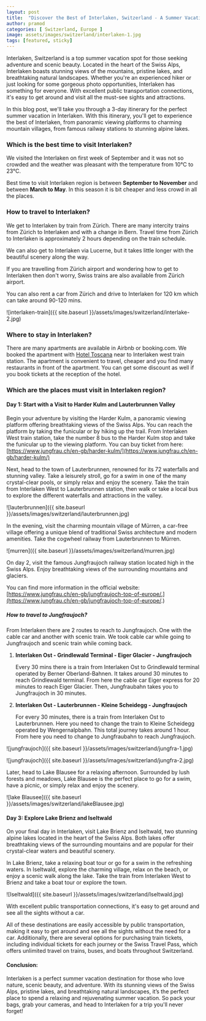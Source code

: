 ```yaml
---
layout: post
title:  "Discover the Best of Interlaken, Switzerland - A Summer Vacation Destination for Adventure and Scenic Beauty"
author: pramod
categories: [ Switzerland, Europe ]
image: assets/images/switzerland/interlaken-1.jpg
tags: [featured, sticky]
---
```

Interlaken, Switzerland is a top summer vacation spot for those seeking adventure and scenic beauty. Located in the heart of the Swiss Alps, Interlaken boasts stunning views of the mountains, pristine lakes, and breathtaking natural landscapes. Whether you're an experienced hiker or just looking for some gorgeous photo opportunities, Interlaken has something for everyone. With excellent public transportation connections, it's easy to get around and visit all the must-see sights and attractions.

In this blog post, we'll take you through a 3-day itinerary for the perfect summer vacation in Interlaken. With this itinerary, you'll get to experience the best of Interlaken, from panoramic viewing platforms to charming mountain villages, from famous railway stations to stunning alpine lakes.

### Which is the best time to visit Interlaken?

We visited the Interlaken on first week of September and it was not so crowded and the weather was pleasant with the temperature from 10°C to 23°C. 

Best time to visit Interlaken region is between **September to November** and between **March to May**. In this season it is bit cheaper and less crowd in all the places. 

### How to travel to Interlaken?

We get to Interlaken by train from Zürich. There are many intercity trains from Zürich to Interlaken and with a change in Bern. Travel time from Zürich to Interlaken is approximately 2 hours depending on the train schedule. 

We can also get to Interlaken via Lucerne, but it takes little longer with the beautiful scenery along the way.

If you are travelling from Zürich airport and wondering how to get to Interlaken then don't worry, Swiss trains are also available from Zürich airport.

You can also rent a car from Zürich and drive to Interlaken for 120 km which can take around 90-120 mins.

![interlaken-train]({{ site.baseurl }}/assets/images/switzerland/interlake-2.jpg)

### Where to stay in Interlaken?

There are many apartments are available in Airbnb or booking.com. We booked the apartment with [Hotel Toscana](https://www.hotel-toscana.ch/) near to Interlaken west train station. The  apartment is convenient to travel, cheaper and you find many restaurants in front of the apartment. You can get some discount as well if you book tickets at the reception of the hotel.

### Which are the places must visit in Interlaken region?

#### Day 1: Start with a Visit to Harder Kulm and Lauterbrunnen Valley

Begin your adventure by visiting the Harder Kulm, a panoramic viewing platform offering breathtaking views of the Swiss Alps. You can reach the platform by taking the funicular or by hiking up the trail. From Interlaken West train station, take the number 8 bus to the Harder Kulm stop and take the funicular up to the viewing platform.
You can buy ticket from here: [https://www.jungfrau.ch/en-gb/harder-kulm/](https://www.jungfrau.ch/en-gb/harder-kulm/)

Next, head to the town of Lauterbrunnen, renowned for its 72 waterfalls and stunning valley. Take a leisurely stroll, go for a swim in one of the many crystal-clear pools, or simply relax and enjoy the scenery. Take the train from Interlaken West to Lauterbrunnen station, then walk or take a local bus to explore the different waterfalls and attractions in the valley.

![lauterbrunnen]({{ site.baseurl }}/assets/images/switzerland/lauterbrunnen.jpg)

In the evening, visit the charming mountain village of Mürren, a car-free village offering a unique blend of traditional Swiss architecture and modern amenities. Take the cogwheel railway from Lauterbrunnen to Mürren.

![murren]({{ site.baseurl }}/assets/images/switzerland/murren.jpg)

On day 2, visit the famous Jungfraujoch railway station located high in the Swiss Alps. Enjoy breathtaking views of the surrounding mountains and glaciers. 

You can find more information in the official website: [https://www.jungfrau.ch/en-gb/jungfraujoch-top-of-europe/.](https://www.jungfrau.ch/en-gb/jungfraujoch-top-of-europe/.)

##### How to travel to Jungfraujoch?

From Interlaken there are 2 routes to reach to Jungfraujoch. One with the cable car and another with scenic train. We took cable car while going to Jungfraujoch and scenic train while coming back. 

1. **Interlaken Ost - Grindlewald Terminal - Eiger Glacier - Jungfraujoch**

   Every 30 mins there is a train from Interlaken Ost to Grindlewald terminal operated by Berner Oberland-Bahnen. It takes around 30 minutes to reach Grindlewald terminal. From here the cable car Eiger express for 20 minutes to reach Eiger Glacier. Then, Jungfraubahn takes you to Jungfraujoch in 30 minutes.

2. **Interlaken Ost - Lauterbrunnen - Kleine Scheidegg - Jungfraujoch**

   For every 30 minutes, there is a train from Interlaken Ost to Lauterbrunnen. Here you need to change the train to Kleine Scheidegg operated by Wengernalpbahn. This total journey takes around 1 hour. From here you need to change to Jungfraubahn to reach Jungfraujoch.

![jungfraujoch]({{ site.baseurl }}/assets/images/switzerland/jungfra-1.jpg)

![jungfraujoch]({{ site.baseurl }}/assets/images/switzerland/jungfra-2.jpg)


Later, head to Lake Blausee for a relaxing afternoon. Surrounded by lush forests and meadows, Lake Blausee is the perfect place to go for a swim, have a picnic, or simply relax and enjoy the scenery. 

![lake Blausee]({{ site.baseurl }}/assets/images/switzerland/lakeBlausee.jpg)

#### Day 3: Explore Lake Brienz and Iseltwald

On your final day in Interlaken, visit Lake Brienz and Iseltwald, two stunning alpine lakes located in the heart of the Swiss Alps. Both lakes offer breathtaking views of the surrounding mountains and are popular for their crystal-clear waters and beautiful scenery.

In Lake Brienz, take a relaxing boat tour or go for a swim in the refreshing waters. In Iseltwald, explore the charming village, relax on the beach, or enjoy a scenic walk along the lake. Take the train from Interlaken West to Brienz and take a boat tour or explore the town.

![Iseltwald]({{ site.baseurl }}/assets/images/switzerland/Iseltwald.jpg)

With excellent public transportation connections, it's easy to get around and see all the sights without a car.

All of these destinations are easily accessible by public transportation, making it easy to get around and see all the sights without the need for a car. Additionally, there are several options for purchasing train tickets, including individual tickets for each journey or the Swiss Travel Pass, which offers unlimited travel on trains, buses, and boats throughout Switzerland.

#### Conclusion:

Interlaken is a perfect summer vacation destination for those who love nature, scenic beauty, and adventure. With its stunning views of the Swiss Alps, pristine lakes, and breathtaking natural landscapes, it’s the perfect place to spend a relaxing and rejuvenating summer vacation. So pack your bags, grab your cameras, and head to Interlaken for a trip you'll never forget!


